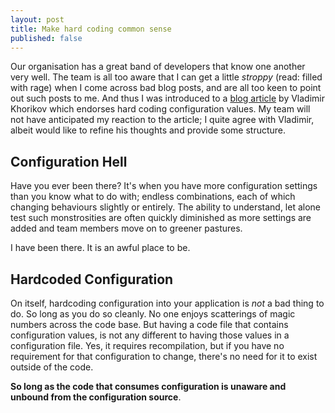 ```yaml
---
layout: post
title: Make hard coding common sense
published: false
---
```


Our organisation has a great band of developers that know one another very well. The team is all too aware that I can get a little _stroppy_ (read: filled with rage) when I come across bad blog posts, and are all too keen to point out such posts to me. And thus I was introduced to a [blog article](http://enterprisecraftsmanship.com/2015/06/08/make-hard-coding-your-default-choice/) by Vladimir Khorikov which endorses hard coding configuration values. My team will not have anticipated my reaction to the article; I quite agree with Vladimir, albeit would like to refine his thoughts and provide some structure.

## Configuration Hell

Have you ever been there? It's when you have more configuration settings than you know what to do with; endless combinations, each of which changing behaviours slightly or entirely. The ability to understand, let alone test such monstrosities are often quickly diminished as more settings are added and team members move on to greener pastures.

I have been there. It is an awful place to be.

## Hardcoded Configuration

On itself, hardcoding configuration into your application is _not_ a bad thing to do. So long as you do so cleanly. No one enjoys scatterings of magic numbers across the code base. But having a code file that contains configuration values, is not any different to having those values in a configuration file. Yes, it requires recompilation, but if you have no requirement for that configuration to change, there's no need for it to exist outside of the code. 

**So long as the code that consumes configuration is unaware and unbound from the configuration source**.

